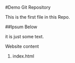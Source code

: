 #Demo Git Repository

This is the first file in this Repo.

##Ipsum Below 

it is just some text.

Website content

1. index.html


